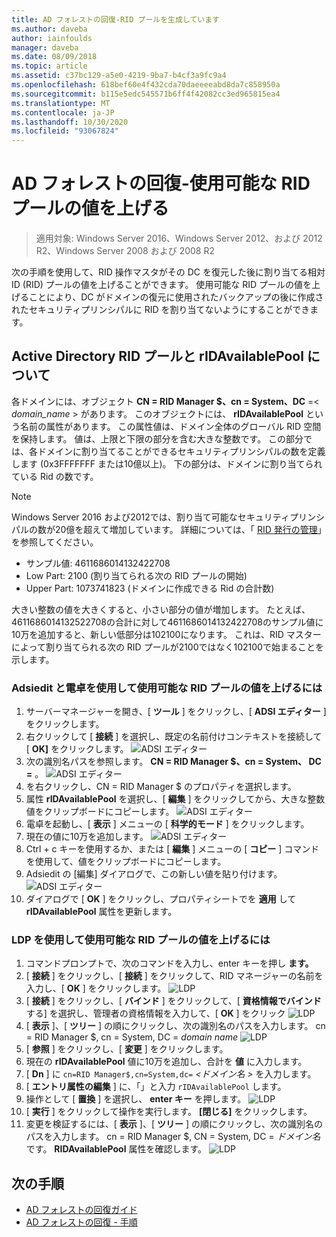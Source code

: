```yaml
---
title: AD フォレストの回復-RID プールを生成しています
ms.author: daveba
author: iainfoulds
manager: daveba
ms.date: 08/09/2018
ms.topic: article
ms.assetid: c37bc129-a5e0-4219-9ba7-b4cf3a9fc9a4
ms.openlocfilehash: 618bef60e4f432cda70daeeeeabd8da7c858950a
ms.sourcegitcommit: b115e5edc545571b6ff4f42082cc3ed965815ea4
ms.translationtype: MT
ms.contentlocale: ja-JP
ms.lasthandoff: 10/30/2020
ms.locfileid: "93067824"
---
```

# <a name="ad-forest-recovery---raising-the-value-of-available-rid-pools"></a>AD フォレストの回復-使用可能な RID プールの値を上げる

>適用対象: Windows Server 2016、Windows Server 2012、および 2012 R2、Windows Server 2008 および 2008 R2

次の手順を使用して、RID 操作マスタがその DC を復元した後に割り当てる相対 ID (RID) プールの値を上げることができます。 使用可能な RID プールの値を上げることにより、DC がドメインの復元に使用されたバックアップの後に作成されたセキュリティプリンシパルに RID を割り当てないようにすることができます。

## <a name="about-active-directory-rid-pools-and-ridavailablepool"></a>Active Directory RID プールと rIDAvailablePool について

各ドメインには、オブジェクト **CN = RID Manager $、cn = System、DC** =< *domain_name* > があります。 このオブジェクトには、 **rIDAvailablePool** という名前の属性があります。 この属性値は、ドメイン全体のグローバル RID 空間を保持します。 値は、上限と下限の部分を含む大きな整数です。 この部分では、各ドメインに割り当てることができるセキュリティプリンシパルの数を定義します (0x3FFFFFFF または10億以上)。 下の部分は、ドメインに割り当てられている Rid の数です。

> [!NOTE]
> Windows Server 2016 および2012では、割り当て可能なセキュリティプリンシパルの数が20億を超えて増加しています。 詳細については、「 [RID 発行の管理](./managing-rid-issuance.md)」を参照してください。

- サンプル値: 4611686014132422708
- Low Part: 2100 (割り当てられる次の RID プールの開始)
- Upper Part: 1073741823 (ドメインに作成できる Rid の合計数)

大きい整数の値を大きくすると、小さい部分の値が増加します。 たとえば、4611686014132522708の合計に対して4611686014132422708のサンプル値に10万を追加すると、新しい低部分は102100になります。 これは、RID マスターによって割り当てられる次の RID プールが2100ではなく102100で始まることを示します。

### <a name="to-raise-the-value-of-available-rid-pools-using-adsiedit-and-the-calculator"></a>Adsiedit と電卓を使用して使用可能な RID プールの値を上げるには

1. サーバーマネージャーを開き、[ **ツール** ] をクリックし、[ **ADSI エディター** ] をクリックします。
2. 右クリックして [ **接続** ] を選択し、既定の名前付けコンテキストを接続して [ **OK]** をクリックします。
   ![ADSI エディター](media/AD-Forest-Recovery-Raise-RID-Pool/adsi1.png)
3. 次の識別名パスを参照します。 **CN = RID Manager $、cn = System、 <domain name> DC =** 。
   ![ADSI エディター](media/AD-Forest-Recovery-Raise-RID-Pool/adsi2.png)
3. を右クリックし、CN = RID Manager $ のプロパティを選択します。
4. 属性 **rIDAvailablePool** を選択し、[ **編集** ] をクリックしてから、大きな整数値をクリップボードにコピーします。
   ![ADSI エディター](media/AD-Forest-Recovery-Raise-RID-Pool/adsi3.png)
5. 電卓を起動し、[ **表示** ] メニューの [ **科学的モード** ] をクリックします。
6. 現在の値に10万を追加します。
   ![ADSI エディター](media/AD-Forest-Recovery-Raise-RID-Pool/adsi4.png)
7. Ctrl + c キーを使用するか、または [ **編集** ] メニューの [ **コピー** ] コマンドを使用して、値をクリップボードにコピーします。
8. Adsiedit の [編集] ダイアログで、この新しい値を貼り付けます。
   ![ADSI エディター](media/AD-Forest-Recovery-Raise-RID-Pool/adsi5.png)
9. ダイアログで [ **OK** ] をクリックし、プロパティシートでを **適用** して **rIDAvailablePool** 属性を更新します。

### <a name="to-raise-the-value-of-available-rid-pools-using-ldp"></a>LDP を使用して使用可能な RID プールの値を上げるには

1. コマンドプロンプトで、次のコマンドを入力し、enter キーを押し **ます。**
2. [ **接続** ] をクリックし、[ **接続** ] をクリックして、RID マネージャーの名前を入力し、[ **OK** ] をクリックします。
   ![LDP](media/AD-Forest-Recovery-Raise-RID-Pool/ldp1.png)
3. [ **接続** ] をクリックし、[ **バインド** ] をクリックして、[ **資格情報でバインド** する] を選択し、管理者の資格情報を入力して、[ **OK** ] をクリック
   ![LDP](media/AD-Forest-Recovery-Raise-RID-Pool/ldp2.png)
4. [ **表示** ]、[ **ツリー** ] の順にクリックし、次の識別名のパスを入力します。 cn = RID Manager $, cn = System, DC = *domain name* 
    ![ LDP](media/AD-Forest-Recovery-Raise-RID-Pool/ldp3.png)
5. [ **参照** ] をクリックし、[ **変更** ] をクリックします。
6. 現在の **rIDAvailablePool** 値に10万を追加し、合計を **値** に入力します。
7. [ **Dn** ] に `cn=RID Manager$,cn=System,dc=` *<ドメイン名 \>* を入力します。
8. [ **エントリ属性の編集** ] に、「」と入力 `rIDAvailablePool` します。
9. 操作として [ **置換** ] を選択し、 **enter キー** を押します。
   ![LDP](media/AD-Forest-Recovery-Raise-RID-Pool/ldp4.png)
10. [ **実行** ] をクリックして操作を実行します。 **[閉じる]** をクリックします。
11. 変更を検証するには、[ **表示** ]、[ **ツリー** ] の順にクリックし、次の識別名のパスを入力します。 cn = RID Manager $, CN = System, DC = *ドメイン名* です。   **RIDAvailablePool** 属性を確認します。
   ![LDP](media/AD-Forest-Recovery-Raise-RID-Pool/ldp5.png)

## <a name="next-steps"></a>次の手順

- [AD フォレストの回復ガイド](AD-Forest-Recovery-Guide.md)
- [AD フォレストの回復 - 手順](AD-Forest-Recovery-Procedures.md)
